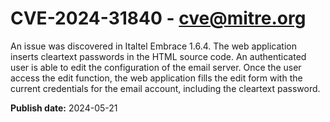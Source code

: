 # CVE-2024-31840 - cve@mitre.org

An issue was discovered in Italtel Embrace 1.6.4. The web application inserts cleartext passwords in the HTML source code. An authenticated user is able to edit the configuration of the email server. Once the user access the edit function, the web application fills the edit form with the current credentials for the email account, including the cleartext password.

**Publish date:** 2024-05-21
